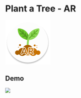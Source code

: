# Plant a Tree - AR

![](https://raw.githubusercontent.com/Deishelon/PlantATreeAR/master/app/src/main/res/mipmap-xxhdpi/ic_launcher_round.png)

## Demo
[![](http://img.youtube.com/vi/UWjEKZ1K6pc/0.jpg)](http://www.youtube.com/watch?v=UWjEKZ1K6pc "Demo")

